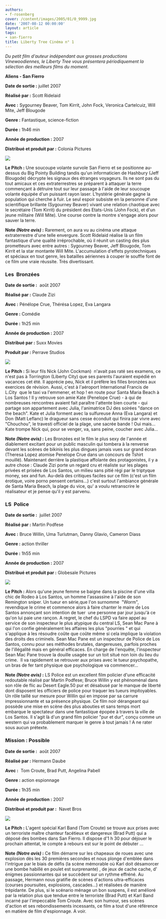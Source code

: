 ```yaml
---
authors:
- f-rosenberg
cover: /content/images/2005/01/0_9999.jpg
date: '2007-08-12 00:00:00'
layout: article
tags:
- san-fierro
title: Liberty Tree Cinéma n° 1
---
```



_Du petit film d'auteur indépendant aux grosses productions Vinewoodiennes, le Liberty Tree vous présentera périodiquement la sélection des meilleurs films du moment._

**Aliens - San Fierro**

**Date de sortie :** juillet 2007

**Réalisé par :** Scott Ridelaid

**Avec :** Sygourney Beaver, Tom Kirrit, John Fock, Veronica Cartelcuiz, Will Mite, Jeff Blougode

**Genre :** Fantastique, science-fiction

**Durée :** 1h46 min

**Année de production :** 2007

**Distribué et produit par :** Colonia Pictures

![](/content/images/2005/01/0_9995.jpg)

**Le Pitch :** Une soucoupe volante survole San Fierro et se positionne au-dessus du Big Pointy&nbsp;Building tandis qu'un informaticien de Hashbury (Jeff Blougode) décrypte les signaux des étranges voyageurs. Ils ne sont pas du tout amicaux et ces extraterrestres se préparent à attaquer la terre commençant à détruire tout sur leur passage à l'aide de leur soucoupe volante équipée d'un puissant rayon laser. L'hystérie générale gagne la population qui cherche à fuir. Le seul espoir subsiste en la personne d'une scientifique brillante (Sygourney Beaver) vivant une relation chaotique avec le secrétaire (Tom Kirrit) du président des Etats-Unis&nbsp;(John Fock), et d'un jeune militaire (Will Mite). Une course&nbsp;contre la montre&nbsp;s'engage alors&nbsp;pour sauver la terre.

**Note _(Notre avis)_ :** Rarement, on aura vu au cinéma une attaque extraterrestre d'une telle envergure. Scott Ridelaid réalise là un film fantastique d'une qualité irréprochable, où il réunit un casting des plus prometteurs avec entre autres : Sygourney Beaver, Jeff Blougode, Tom Kirrit et la star montante Will Mite.&nbsp;L'accumulation d'effets pyrotechniques et spéciaux en tout genre, les batailles aériennes à couper le souffle&nbsp;font de ce film une vraie réussite. Très divertissant.

### Les&nbsp; Bronzées

**Date de sortie :** &nbsp;août 2007

**Réalisé par :** Claude Zizi

**Avec :** Pénélope Crue, Thérésa Lopez, Eva Langara

**Genre :** Comédie

**Durée :** 1h25 min

**Année de production :** 2007

**Distribué par :** Suxx Movies

**Produit par :** Perrave Studios

![](/content/images/2005/01/0_9996.jpg)

**Le Pitch :** Si leur fils Nick (John Cockman)&nbsp; n'avait pas raté ses examens, ce n'est pas à Torrington (Liberty City) que&nbsp;ses parents l'auraient expédié en vacances cet été. Il apprécie peu, Nick&nbsp;et&nbsp;il&nbsp;préfère les filles bronzées&nbsp;aux exercices de révision. Aussi, c'est à l'aéroport International Francis de L.City&nbsp; que le taxi va l'emmener, et hop ! en route pour Santa Maria Beach à Los Santos ! Il y retrouve son amie Kate (Penelope Crue) - à qui de nombreuses rencontres avaient fait paraître l'attente bien courte - qui partage son appartement avec Julia, l'animatrice DJ des soirées "dance on the beach". Kate et Julia forment avec la sulfureuse Anna (Eva Langara) et Don (Matt Leflanc)&nbsp;le dragueur sans cesse éconduit qui finira par vivre avec "Chouchou", le travesti officiel de la plage, une sacrée bande ! Oui mais... Kate trompe Nick qui, pour se venger, va, sans peine, coucher avec Julia...

**Note _(Notre avis)_ :** Les Bronzées est le film le plus sexy de l'année et diablement excitant pour un public masculin qui tombera à la renverse devant les scènes&nbsp;de bikinis les plus dingues jamais vues sur grand écran (Theresa Lopez atomise Penelope Crue dans un concours de Tshirt mouillé). Maintenant derrière la plastique affolante des protagonistes, il y a autre chose : Claude Zizi porte un regard cru et réaliste sur les plages privées et prisées de Los Santos, un milieu sans pitié régi par le triptyque money, sex and fun. Au-delà des critiques faciles sur ce film (c'est un film érotique, voire porno pensent certains...) c'est surtout l'ambiance générale de Santa Maria Beach, la plage du vice, qu' a voulu retranscrire le réalisateur et je pense qu'il y est parvenu.

### LS&nbsp;&nbsp;Police

**Date de sortie :** &nbsp;juillet 2007

**Réalisé par :** Martin Podfese

**Avec :** Bruce Willin,&nbsp;Uma Turlutman,&nbsp;Danny Glavio, Cameron Diass

**Genre :** action thriller

**Durée :** 1h55 min

**Année de production :** 2007

**Distribué et produit par&nbsp;:** Globesale Pictures

![](/content/images/2005/01/0_9997.jpg)

**Le Pitch :** Alors qu'une jeune femme se baigne dans la piscine d'une villa chic de Rodeo à Los Santos, un homme l'assassine à l'aide de son Remington sniper. Un tueur en série,que l'on surnomme &nbsp;"Worm", revendique le crime et commence alors à faire chanter le&nbsp;maire de Los Santos annonçant son intention de tuer &nbsp;une personne par jour jusqu'à ce qu'on lui paie une rançon.&nbsp;A regret, le chef du LSPD va faire appel au service&nbsp;de son inspecteur le plus atypique du central LS, Sean Mac Pane à qui l'on confie généralement les affaires&nbsp;les plus "pourries " et qui s'applique à les résoudre coûte que coûte même si cela implique la violation des droits des criminels. Sean Mac Pane est un inspecteur de Police de Los Santos, connu pour ses méthodes brutales, dangereuses, parfois proches de l'illégalité mais en général efficaces.&nbsp;En charge de l'enquête, l'inspecteur Sean Mac Pane trouve la douille usagée sur un toit situé non loin du lieu du crime.&nbsp; Il&nbsp;va rapidement se retrouver aux prises avec&nbsp;le tueur psychopathe, un bras de fer tant physique que psychologique va commencer...

**Note _(Notre avis)_ :** LS Police est un excellent film policier d'une efficacité redoutable réalisé par Martin Podfese; Bruce Willin y est phénoménal dans son rôle de flic au Desert Eagle.50 pur et désabusé par le manque de liberté dont disposent les officiers de police pour traquer les tueurs impitoyables. Un rôle taillé sur mesure pour Willin qui en impose par sa carrure impressionnante et sa présence physique. Ce film noir dérangeant&nbsp;qui possède une mise en scène des plus abouties et sans temps mort embarque le spectateur dans une fantastique épopée à travers la ville de Los Santos. Il s'agit là d'un grand film policier "pur et dur", conçu comme un western qui va probablement marquer le genre à tout jamais ! A ne rater sous aucun prétexte.

### Mission : Possible

**Date de sortie :** &nbsp;août 2007

**Réalisé par :** Hermann Daube

**Avec :** &nbsp;Tom Croute, Brad Putt,&nbsp;Angelina Pabell

**Genre :** action espionnage

**Durée :** 1h35 min

**Année de production :** 2007

**Distribué et produit par&nbsp;:** &nbsp;Navet Bros

![](/content/images/2005/01/0_9998.jpg)

**Le Pitch :** L'agent spécial Karl Band (Tom Croute)&nbsp;se trouve aux prises avec un terroriste maître chanteur facétieux et dangereux (Brad Putt) qui a déposé des bombes dans San Fierro. Il dispose d'1 h 30 pour déjouer le prochain attentat, le compte à rebours est sur le point de&nbsp;débuter ...

**Note _(Notre avis)_ :** Ce film démarre sur les chapeaux de roues avec une explosion dès les 30 premières secondes et nous plonge d'emblée dans l'intrigue par le biais de défis (la scène mémorable où Karl doit désamorcer une bombe habillé en poulet est surprenante) , de jeux de cache cache, d' énigmes passionnantes qui se succèdent sur un rythme effréné. Au passage, Hermann nous gratifie de scènes d'actions ultra-efficaces (courses poursuites,&nbsp;explosions, cascades...) et réalisées de manière trépidante. De plus, si le scénario ménage un bon suspens, il est amélioré par la relation plus que tendue entre le terroriste (Brad Putt) et Karl Band incarné par l'impeccable Tom Croute. Avec son humour, ses scènes d'action et ses rebondissements incessants, ce film a tout d'une référence en matière de film d'espionnage. A voir.